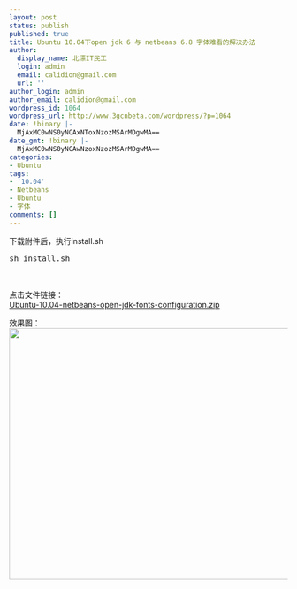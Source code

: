 ```yaml
---
layout: post
status: publish
published: true
title: Ubuntu 10.04下open jdk 6 与 netbeans 6.8 字体难看的解决办法
author:
  display_name: 北漂IT民工
  login: admin
  email: calidion@gmail.com
  url: ''
author_login: admin
author_email: calidion@gmail.com
wordpress_id: 1064
wordpress_url: http://www.3gcnbeta.com/wordpress/?p=1064
date: !binary |-
  MjAxMC0wNS0yNCAxNToxNzozMSArMDgwMA==
date_gmt: !binary |-
  MjAxMC0wNS0yNCAwNzoxNzozMSArMDgwMA==
categories:
- Ubuntu
tags:
- '10.04'
- Netbeans
- Ubuntu
- 字体
comments: []
---
```

<p>下载附件后，执行install.sh</p>
<pre name="code" class="sh">
sh install.sh<br />
</pre><br />
点击文件链接：<br />
<a href='http://www.3gcnbeta.com/wordpress/2010/05/24/ubuntu-10-04%e4%b8%8bopen-jdk-6-%e4%b8%8e-netbeans-6-8-%e5%ad%97%e4%bd%93%e9%9a%be%e7%9c%8b%e7%9a%84%e8%a7%a3%e5%86%b3%e5%8a%9e%e6%b3%95/ubuntu-10-04-netbeans-open-jdk-fonts-configuration/' rel='attachment wp-att-1065'>Ubuntu-10.04-netbeans-open-jdk-fonts-configuration.zip</a></p>
<p>效果图：<a href="http://www.3gcnbeta.com/wordpress/2010/05/24/ubuntu-10-04%e4%b8%8bopen-jdk-6-%e4%b8%8e-netbeans-6-8-%e5%ad%97%e4%bd%93%e9%9a%be%e7%9c%8b%e7%9a%84%e8%a7%a3%e5%86%b3%e5%8a%9e%e6%b3%95/screenshot-pychat-netbeans-ide-6-8-1/" rel="attachment wp-att-1068"><img src="http://www.3gcnbeta.com/wordpress/wp-content/uploads/2010/05/Screenshot-pychat-NetBeans-IDE-6.8-1.png" alt="" title="Screenshot - NetBeans IDE 6.8-1" width="860" height="455" class="aligncenter size-full wp-image-1068" /></a></p>
